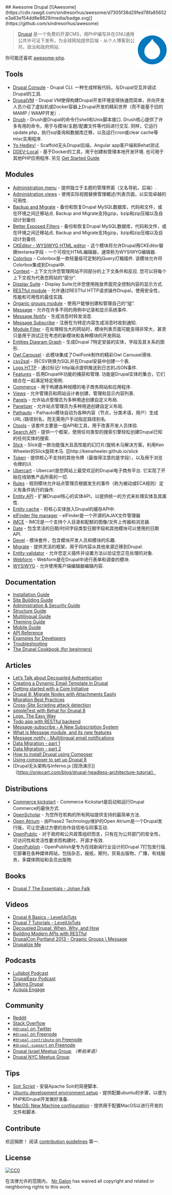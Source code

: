 <div class="github-widget" data-repo="nirgn975/awesome-drupal"></div>
<script async src="https://pagead2.googlesyndication.com/pagead/js/adsbygoogle.js"></script><ins class="adsbygoogle" style="display:block" data-ad-client="ca-pub-6890694312814945" data-ad-slot="5473692530" data-ad-format="auto"  data-full-width-responsive="true"></ins><script>(adsbygoogle = window.adsbygoogle || []).push({});</script>
## Awesome Drupal [![Awesome](https://cdn.rawgit.com/sindresorhus/awesome/d7305f38d29fed78fa85652e3a63e154dd8e8829/media/badge.svg)](https://github.com/sindresorhus/awesome)

[<img src="https://raw.githubusercontent.com/nirgn975/awesome-drupal/master/icon-drupal.png" align="right" width="90">](https://www.drupal.org)

> [Drupal](https://www.drupal.org) 是一个免费的开源CMS，用PHP编写并在GNU通用公共许可证下发布，为全球网站提供后端 - 从个人博客到公司，政治和政府网站.

你可能还喜欢 [awesome-php](https://github.com/ziadoz/awesome-php).





## Tools

- [Drupal Console](https://drupalconsole.com/)   -  Drupal CLI.  一种生成样板代码，与Drupal交互并调试Drupal的工具.
- [DrupalVM](https://www.drupalvm.com/) -  Drupal VM使得构建Drupal开发环境变得快速而简单，并向开发人员介绍了虚拟机或Docker容器上Drupal开发的精彩世界（而不是基于旧的MAMP / WAMP开发）.
- [Drush](http://www.drush.org/)   -  Drush是Drupal的命令行shell和Unix脚本接口.  Drush核心提供了许多有用的命令，用于与模块/主题/配置文件等代码进行交互.  同样，它运行update.php，执行sql查询和数据库迁移，以及运行cron或clear cache等misc实用程序.
- [Yo Hedley!](https://github.com/Gizra/generator-hedley) -  Scaffold无头Drupal后端，Angular app客户端和Behat测试.
- [DDEV-Local](https://github.com/drud/ddev)   - 基于Docker的工具，用于创建和管理本地开发环境.  也可用于其他PHP应用程序.  另见 [Get Started Guide](https://www.drud.com/get-started/) 


## Modules

- [Administration menu](https://www.drupal.org/project/admin_menu) - 提供独立于主题的管理界​​面（又名导航，后端）.
- [Administration views](https://www.drupal.org/project/admin_views) - 使用实际视图替换管理概述/列表页面，以实现卓越的可用性.
- [Backup and Migrate](https://www.drupal.org/project/backup_migrate)   - 备份和恢复Drupal MySQL数据库，代码和文件，或在环境之间迁移站点.  Backup and Migrate支持gzip，bzip和zip压缩以及自动计划备份.
- [Better Exposed Filters](https://www.drupal.org/project/better_exposed_filters)   - 备份和恢复Drupal MySQL数据库，代码和文件，或在环境之间迁移站点.  Backup and Migrate支持gzip，bzip和zip压缩以及自动计划备份.
- [CKEditor - WYSIWYG HTML editor](https://www.drupal.org/project/ckeditor) - 这个模块将允许Drupal用CKEditor替换textarea字段 - 一个可视化HTML编辑器，通常称为WYSIWYG编辑器.
- [Colorbox](https://www.drupal.org/project/colorbox)   -  Colorbox是一款轻量级可定制的jQuery灯箱插件.  该模块允许将Colorbox集成到Drupal中.
- [Context](https://www.drupal.org/project/context)   - 上下文允许您管理网站不同部分的上下文条件和反应.  您可以将每个上下文视为代表您网站的“部分”.
- [Display Suite](https://www.drupal.org/project/ds) -  Display Suite允许您使用拖放界面完全控制内容的显示方式.
- [RESTful module](https://www.drupal.org/project/restful) - 允许通过RESTful HTTP请求操作Drupal，使用安全性，性能和可用性的最佳实践.
- [Organic groups module](https://www.drupal.org/project/og) - 使用户能够创建和管理自己的“组”.
- [Message](https://www.drupal.org/project/message) - 允许在许多不同的用例中记录和显示系统事件.
- [Message Notify](https://www.drupal.org/project/message_notify)  - 生成消息时转发消息.
- [Message Subscribe](https://www.drupal.org/project/message_subscribe) - 注册在为特定内容生成消息时收到通知.
- [Module Filter](https://www.drupal.org/project/module_filter) - 在处理相当大的网站时，模块列表页面可能变得非常大，甚至只是用于测试正在考虑的新模块和各种模块的开发网站. 
- [Entities Diagram Graph](https://www.drupal.org/sandbox/bricel/2654176) - 生成Drupal 7特定安装的实体，字段及其关系的图形.
- [Owl Carousel](https://www.drupal.org/project/OwlCarousel) - 此模块集成了OwlFonk制作的精彩Owl Carousel滑块. 
- [csv2sql](https://www.drupal.org/project/csv2sql) - 将CSV转换为SQL并在Drupal安装中创建一个表.
- [Logs HTTP](https://www.drupal.org/project/logs_http) - 通过标记/ http端点提供推送到日志的JSON事件.
- [Features](https://www.drupal.org/project/features)   - 启用Drupal中功能的捕获和管理.  功能是Drupal实体的集合，它们结合在一起满足特定用例.
- [Commerce](https://www.drupal.org/project/commerce) - 用于构建各种规模的电子商务网站和应用程序.
- [Views](https://www.drupal.org/project/views) - 允许管理员和网站设计者创建，管理和显示内容列表.
- [Panels](https://www.drupal.org/project/panels) - 允许站点管理员为多种用途创建自定义布局.
- [Panelizer](https://www.drupal.org/project/panelizer) - 允许站点管理员为多种用途创建自定义布局.
- [Pathauto](https://www.drupal.org/project/pathauto) -  Pathauto模块自动为各种内容（节点，分类术语，用户）生成URL /路径别名，而无需用户手动指定路径别名.
- [Ctools](https://www.drupal.org/project/ctools) - 该套件主要是一组API和工具，用于改善开发人员体验.
- [Search API](https://www.drupal.org/project/search_api) - 提供一个框架，使用任何类型的搜索引擎轻松创建Drupal已知的任何实体的搜索.
- [Slick](https://www.drupal.org/project/slick)   -  Slick是一款功能强大且高性能的幻灯片/旋转木马解决方案，利用Ken Wheeler的Slick旋转木马.  见http://kenwheeler.github.io/slick
- [Token](https://www.drupal.org/project/token) - 提供核心不支持的其他令牌（最值得注意的是字段），以及用于浏览令牌的UI.
- [Ubercart](https://www.drupal.org/project/ubercart)   -  Ubercart是您网站上最受欢迎的Drupal电子商务平台.  它实现了开始在线销售产品所需的一切. 
- [Rules](https://www.drupal.org/project/rules) - 规则模块允许站点管理员根据发生的事件（称为被动或ECA规则）定义有条件执行的操作.
- [Entity API](https://www.drupal.org/project/entity) - 扩展Drupal核心的实体API，以提供统一的方式来处理实体及其属性.
- [Entity cache](https://www.drupal.org/project/entitycache) - 将核心实体放入Drupal的缓存API中.
- [elFinder file manager](https://www.drupal.org/project/elfinder) -  elFinder是一个开源的AJAX文件管理器
- [IMCE](https://www.drupal.org/project/imce) -  IMCE是一个支持个人目录和配额的图像/文件上传器和浏览器.
- [Date](https://www.drupal.org/project/date) - 包含灵活的日期/时间字段类型日期字段和其他模块可以使用的日期API.
- [Devel](https://www.drupal.org/project/devel) - 模块套件，包含模块开发人员和模块的乐趣.
- [Migrate](https://www.drupal.org/project/migrate) - 提供灵活的框架，用于将内容从其他来源迁移到Drupal.
- [Entity validator](https://www.drupal.org/project/entity_validator) - 允许您定义插件并设置方法以验证您正在处理的对象.
- [Webform](https://www.drupal.org/project/webform) -  Webform是在Drupal中进行表单和调查的模块.
- [WYSIWYG](https://www.drupal.org/project/wysiwyg) - 允许使用客户端编辑器编辑内容.


## Documentation

- [Installation Guide ](https://www.drupal.org/docs/7/install)
- [Site Building Guide](https://www.drupal.org/documentation/build)
- [Administration & Security Guide](https://www.drupal.org/docs/7/administering-drupal-7-site)
- [Structure Guide](https://www.drupal.org/docs/7/nodes-content-types-and-fields)
- [Multilingual Guide](https://www.drupal.org/docs/7/multilingual)
- [Theming Guide](https://www.drupal.org/docs/7/theming)
- [Mobile Guide](https://www.drupal.org/docs/7/mobile)
- [API Reference](https://api.drupal.org/api/drupal)
- [Examples for Developers](https://www.drupal.org/project/examples)
- [Troubleshooting](https://www.drupal.org/troubleshooting)
- [The Drupal Cookbook (for beginners)](https://www.drupal.org/documentation/customization/tutorials/beginners-cookbook)


## Articles

- [Let’s Talk about Decoupled Authentication](http://www.gizra.com/content/restful-access-token/)
- [Creating a Dynamic Email Template in Drupal](http://www.gizra.com/content/dynamic-email-template/)
- [Getting started with a Core Initiative](http://www.gizra.com/content/getting-started-with-drupal-core-initiative/)
- [Drupal 8: Migrate Nodes with Attachments Easily](http://www.gizra.com/content/drupal-8-attachment-migration/)
- [Migration Best Practices](http://www.gizra.com/content/migration-best-practices/)
- [Cross-Site Scripting attack detection](http://www.gizra.com/content/xss-attack/)
- [simpleTest with Behat for Drupal 8](http://www.gizra.com/content/simpletest-behat-drupal-8/)
- [Logs, The Easy Way](http://www.gizra.com/content/logs-easy-way/)
- [Todo app with RESTful backend](http://www.gizra.com/content/todo-restful-backend/)
- [Message-subscribe - A New Subscription System](http://www.gizra.com/content/message-subscribe-new-subscription-system/)
- [What is Message module, and its new features](http://www.gizra.com/content/what-message-module-and-its-new-features/)
- [Message notify - Multilingual email notifications](http://www.gizra.com/content/message-notify-multilingual-email-notifications/)
- [Data Migration - part 1](http://www.gizra.com/content/data-migration-part-1/)
- [Data Migration - part 2](http://www.gizra.com/content/data-migration-part-2/)
- [How to install Drupal using Composer](http://whaaat.com/installing-drush-9-using-composer)
- [Using composer to set up Drupal 8](https://www.lullabot.com/articles/goodbye-drush-make-hello-composer)
-  [Drupal无头架构与Inferno.js [现场演示]]（https://snipcart.com/blog/drupal-headless-architecture-tutorial）


## Distributions

- [Commerce kickstart](https://www.drupal.org/project/commerce_kickstart) -  Commerce Kickstart是启动和运行Drupal Commerce的最快方式.
- [OpenScholar](https://www.drupal.org/project/openscholar) - 为您所在机构的所有网站提供支持的最简单方法.
- [Open Atrium](https://www.drupal.org/project/openatrium) - 由Phase2 Technology维护的Open Atrium是一个Drupal发行版，可让您通过方便的协作自信地与同事互动.
- [OpenPublic](https://www.drupal.org/project/openpublic) - 对于政府和公共政策组织而言，只有在为公共部门的安全性，可访问性和灵活性要求而构建时，开源才有效. 
- [OpenPublish](https://www.drupal.org/project/openpublish)   -  OpenPublish是专为在线新闻行业设计的Drupal 7打包发行版.  它部署在各种媒体网站，包括杂志，报纸，期刊，贸易出版物，广播，有线服务，多媒体网站和会员出版物.

## Books

- [Drupal 7 The Essentials - Johan Falk](https://archive.org/details/Drupal7TheEssentials)


## Videos

- [Drupal 8 Basics - LevelUpTuts](https://www.youtube.com/playlist?list=PLLnpHn493BHE9mfp6z5--UowO-6SOzcuI)
- [Drupal 7 Tutorials - LevelUpTuts](https://www.youtube.com/playlist?list=PL15BE2E8313A4E809)
- [Decoupled Drupal: When, Why, and How](https://www.youtube.com/watch?v=bLWa3SbEEa8)
- [Building Modern APIs with RESTful](https://www.youtube.com/playlist?list=PLZOQ_ZMpYrZv8_c7jd_CkO_93-DnyVFY5)
- [DrupalCon Portland 2013 - Organic Groups \\ Message](https://www.youtube.com/watch?v=XglUUroifsg)
- [Drupalize Me](https://drupalize.me)


## Podcasts

- [Lullabot Podcast](https://www.lullabot.com/podcasts)
- [DrupalEasy Podcast](https://www.drupaleasy.com/podcast)
- [Talking Drupal](http://www.talkingdrupal.com)
- [Acquia Engage](https://dev.acquia.com/learn?type_1=podcast)


## Community

- [Reddit](https://www.reddit.com/r/drupal/)
- [Stack Overflow](http://stackoverflow.com/questions/tagged/drupal)
- [`@drupal` on Twitter](https://twitter.com/drupal)
- [`#drupal` on Freenode](http://webchat.freenode.net/?channels=drupal)
- [`#drupal-contribute` on Freenode](http://webchat.freenode.net/?channels=drupal-contribute)
- [`#drupal-support` on Freenode](http://webchat.freenode.net/?channels=drupal-support)
- [Drupal Israel Meetup Group](https://www.meetup.com/Drupal-Israel/) *（希伯来语）*
- [Drupal NYC Meetup Group](https://www.meetup.com/drupalnyc/)


## Tips

- [Solr Script](https://github.com/RoySegall/solr-script) - 安装Apache Solr的简便脚本.
- [Ubuntu development environment setup](https://github.com/Gizra/KnowledgeBase/wiki/Ubuntu-and-development-environment-setup) - 提供配置ubuntu的步骤，以便为PHP和Drupal开发做好准备.
- [MacOS: New Machine configuration](https://github.com/Gizra/KnowledgeBase/wiki/MacOS:-New-Machine) - 提供用于配置MacOS以进行开发的文件和脚本.


## Contribute

 欢迎捐款！  阅读 [contribution guidelines](https://github.com/nirgn975/awesome-drupal/blob/master/contributing.md) 第一.


## License

[![CC0](http://mirrors.creativecommons.org/presskit/buttons/88x31/svg/cc-zero.svg)](https://creativecommons.org/publicdomain/zero/1.0/)

在法律允许的范围内， [Nir Galon](http://nirgn.com) has waived all copyright and related or neighboring rights to this work.
